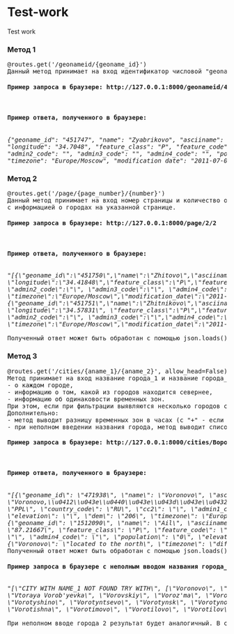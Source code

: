 # Test-work
Test work
<h3>Метод 1</h3>
<pre>@routes.get('/geonameid/{geoname_id}')
Данный метод принимает на вход идентификатор числовой "geoname_id" и как результат отправляет json с информацией о геоточке.
<h4>Пример запроса в браузере: http://127.0.0.1:8000/geonameid/451771</h4>
<h4>Пример ответа, полученного в браузере:</h4>
<em>{"geoname_id": "451747", "name": "Zyabrikovo", "asciiname": "Zyabrikovo", "alternatenames": "", "latitude": "56.84665", 
"longitude": "34.7048", "feature_class": "P", "feature_code": "PPL", "country_code": "RU", "cc2": "", "admin1_code": "77", 
"admin2_code": "", "admin3_code": "", "admin4_code": "", "population": "0", "elevation": "", "dem": "204", 
"timezone": "Europe/Moscow", "modification_date": "2011-07-09"}</em>
</pre>
<h3>Метод 2</h3>
<pre>@routes.get('/page/{page_number}/{number}')
Данный метод принимает на вход номер страницы и количество отображаемых на странице городов и как результат отправляет json 
с информацией о городах на указанной странице.
<h4>Пример запроса в браузере: http://127.0.0.1:8000/page/2/2</h4>
<h4>Пример ответа, полученного в браузере:</h4>
<em>"[{\"geoname_id\":\"451750\",\"name\":\"Zhitovo\",\"asciiname\":\"Zhitovo\", \"alternatenames\":\"\",\"latitude\":\"57.29693\",
\"longitude\":\"34.41848\",\"feature_class\":\"P\",\"feature_code\":\"PPL\",\"country_code\":\"RU\",\"cc2\":\"\",\"admin1_code\":\"77\",
\"admin2_code\":\"\", \"admin3_code\":\"\", \"admin4_code\":\"\",\"population\":\"0\",\"elevation\":\"\",\"dem\":\"247\",
\"timezone\":\"Europe/Moscow\",\"modification_date\":\"2011-07-09\"}, 
{\"geoname_id\":\"451751\",\"name\":\"Zhitnikovo\",\"asciiname\":\"Zhitnikovo\", \"alternatenames\":\"\",\"latitude\":\"57.20064\",
\"longitude\":\"34.57831\", \"feature_class\":\"P\",\"feature_code\":\"PPL\",\"country_code\":\"RU\", \"cc2\":\"\",\"admin1_code\":\"77\",
\"admin2_code\":\"\", \"admin3_code\":\"\",\"admin4_code\":\"\",\"population\":\"0\",\"elevation\":\"\",\"dem\":\"198\", 
\"timezone\":\"Europe/Moscow\",\"modification_date\":\"2011-07-09\"}]".
</em>
Полученный ответ может быть обработан с помощью json.loads().
</pre>
<h3>Метод 3</h3>
<pre>@routes.get('/cities/{aname_1}/{aname_2}', allow_head=False)
Метод принимает на вход название города_1 и название города_2 на русском языке и как результат отправляет json, содержащий информацию:
- о каждом городе, 
- информацию о том, какой из городов находится севернее, 
- информацию об одинаковости временных зон.
При этом, если при фильтрации выявляются несколько городов с одинаковым названием, то метод выбирает город с наибольшей численностью населения.
Дополнительно:
- метод выводит разницу временных зон в часах (с "+" - если в первом городе время относительного второго больше, с "-" - соответственно обратное).
- при неполном введении названия города, метод выводит список из всех возможных вариантов для заданного отрывка названия города.
<h4>Пример запроса в браузере: http://127.0.0.1:8000/cities/Вороново/Аил</h4>
<h4>Пример ответа, полученного в браузере:</h4>
<em>"[{\"geoname_id\": \"471938\", \"name\": \"Voronovo\", \"asciiname\": \"Voronovo\", \"alternatenames\":
\"Voronovo,\\u0412\\u043e\\u0440\\u043e\\u043d\\u043e\\u0432\\u043e\", \"latitude\": \"56.36525\", \"longitude\": \"37.68534\", \"feature_class\": \"P\", \"feature_code\":
\"PPL\", \"country_code\": \"RU\", \"cc2\": \"\", \"admin1_code\": \"47\", \"admin2_code\": \"\", \"admin3_code\": \"\", \"admin4_code\": \"\", \"population\": \"12\",
\"elevation\": \"\", \"dem\": \"206\", \"timezone\": \"Europe/Moscow\", \"modification_date\": \"2015-02-01\"},
{\"geoname_id\": \"1512090\", \"name\": \"Ail\", \"asciiname\": \"Ail\", \"alternatenames\": \"Ail,\\u0410\\u0438\\u043b\", \"latitude\": \"53.33333\", \"longitude\":
\"87.21667\", \"feature_class\": \"P\", \"feature_code\": \"PPL\", \"country_code\": \"RU\", \"cc2\": \"\", \"admin1_code\": \"29\", \"admin2_code\": \"\", \"admin3_code\":
\"\", \"admin4_code\": \"\", \"population\": \"0\", \"elevation\": \"\", \"dem\": \"253\", \"timezone\": \"Asia/Novokuznetsk\", \"modification_date\": \"2012-01-17\"},
{\"Voronovo\": \"located to the north\", \"timezone\": \"different, the difference is: 4 hours\"}]"</em>
Полученный ответ может быть обработан с помощью json.loads().
<h4>Пример запроса в браузере с неполным вводом названия города_1: http://127.0.0.1:8000/cities/Воро/Аил</h4>
<em>"[\"CITY WITH NAME_1 NOT FOUND TRY WITH\", [\"Voronovo\", \"Vorob'yevo\", \"Vorotkovo\", \"Voropayevka\", \"Vorodunovo\", \"Vtoroy Pol'noy Voronezh\", 
\"Vtoraya Vorob'yevka\", \"Vorovskiy\", \"Voroz'ma\", \"Vorozhtsovo\", \"Vorozhino\", \"Vorozhgora\", \"Vorovskoy\", \"Vorovskolesskaya\", \"Vorovo\", \"Vorovaya\",
\"Vorotyshino\", \"Vorotyntsevo\", \"Vorotynsk\", \"Vorotynovo\", \"Vorotynka\", \"Vorotynets\", \"Vorottsy\", \"Vorotovo\", \"Vorotovka\", \"Vorotnino\", \"Vorotishino\",
\"Vorotishna\", \"Vorotimovo\", \"Vorotilovo\", \"Vorotilov\", \"Vorotilikha\", ............, \"Verkhnyaya Voronka\", \"Vorobetskaya\", \"Vorokhoby\"]]"
</em>
При неполном вводе города_2 результат будет аналогичный. В случае неполного ввода обоих городов, метод выведет два списка с возможными наименованиями городов.
</pre>
